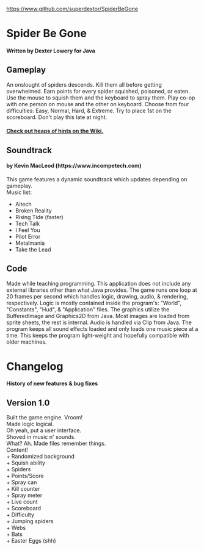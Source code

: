 https://www.github.com/superdextor/SpiderBeGone
<h1>Spider Be Gone</h1>
<h4>Written by Dexter Lowery for Java</h4>
<h2>Gameplay</h2>
An onslought of spiders descends. Kill them all before getting overwhelmed. Earn points for every spider squished, poisoned, or eaten. Use the mouse to squish them and the keyboard to spray them. Play co-op with one person on mouse and the other on keyboard. Choose from four difficulties: Easy, Normal, Hard, & Extreme. Try to place 1st on the scoreboard. Don't play this late at night.
<h4><a href="https://www.github.com/superdextor/SpiderBeGone/wiki">Check out heaps of hints on the Wiki.</a></h4>
<h2>Soundtrack</h2>
<h4>by Kevin MacLeod (https://www.incompetech.com)</h4>
This game features a dynamic soundtrack which updates depending on gameplay.
<br/>
Music list:
<ul>
<li>Aitech</li>
<li>Broken Reality</li>
<li>Rising Tide (faster)</li>
<li>Tech Talk</li>
<li>I Feel You</li>
<li>Pilot Error</li>
<li>Metalmania</li>
<li>Take the Lead</li>
</ul>
<h2>Code</h2>
Made while teaching programming. This application does not include any external libraries other than what Java provides. The game runs one loop at 20 frames per second which handles logic, drawing, audio, & rendering, respectively. Logic is mostly contained inside the program's: "World", "Constants", "Hud", & "Application" files. The graphics utilize the BufferedImage and Graphics2D from Java. Most images are loaded from sprite sheets, the rest is internal. Audio is handled via Clip from Java. The program keeps all sound effects loaded and only loads one music piece at a time. This keeps the program light-weight and hopefully compatible with older machines.
<h1>Changelog</h1>
<h4>History of new features & bug fixes</h4>
<h2>Version 1.0</h2>
Built the game engine. Vroom!
<br/>
Made logic logical.
<br/>
Oh yeah, put a user interface.
<br/>
Shoved in music n' sounds.
<br/>
What? Ah. Made files remember things.
<br/>
Content!
<br/>+ Randomized background
<br/>+ Squish ability
<br/>+ Spiders
<br/>+ Points/Score
<br/>+ Spray can
<br/>+ Kill counter
<br/>+ Spray meter
<br/>+ Live count
<br/>+ Scoreboard
<br/>+ Difficulty
<br/>+ Jumping spiders
<br/>+ Webs
<br/>+ Bats
<br/>+ Easter Eggs (shh)
